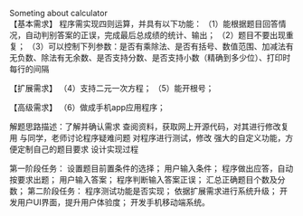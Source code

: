 Someting about calculator   
【基本需求】 
程序需实现四则运算，并具有以下功能： 
（1）能根据题目回答情况，自动判别答案的正误，完成最后总成绩的统计、输出； 
（2）题目不要出现重复； （3）可以控制下列参数：是否有乘除法、是否有括号、数值范围、加减法有无负数、除法有无余数、是否支持分数、是否支持小数（精确到多少位）、打印时每行的间隔 

【扩展需求】 
（4）支持二元一次方程； 
（5）能开根号； 

【高级需求】 
（6）做成手机app应用程序；

解题思路描述：了解并确认需求 查阅资料，获取网上开源代码，对其进行修改复用 与同学，老师讨论程序疑难问题 对程序进行测试，修改 强大的自定义功能，方便定制自己的题目要求 设计实现过程

第一阶段任务： 设置题目前置条件的选择； 用户输入条件； 程序做出应答，自动按要求出题； 用户输入答案； 程序判断输入答案正误； 汇总正确题目个数及分数； 第二阶段任务： 程序测试功能是否实现； 依据扩展需求进行系统升级； 开发用户UI界面，提升用户体验度； 开发手机移动端系统。
